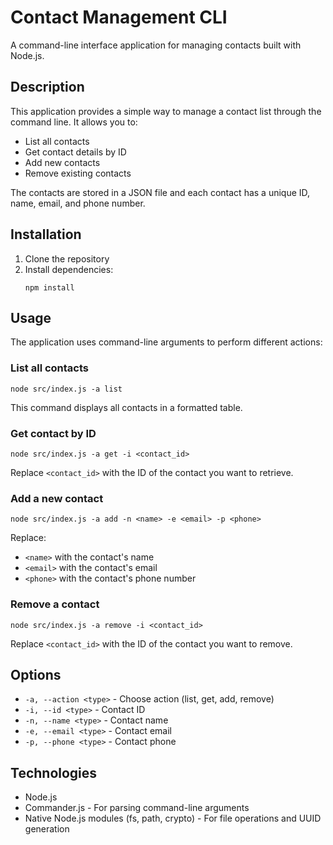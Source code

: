 # Contact Management CLI

A command-line interface application for managing contacts built with Node.js.

## Description

This application provides a simple way to manage a contact list through the command line. It allows you to:

- List all contacts
- Get contact details by ID
- Add new contacts
- Remove existing contacts

The contacts are stored in a JSON file and each contact has a unique ID, name, email, and phone number.

## Installation

1. Clone the repository
2. Install dependencies:
   ```
   npm install
   ```

## Usage

The application uses command-line arguments to perform different actions:

### List all contacts

```
node src/index.js -a list
```

This command displays all contacts in a formatted table.

### Get contact by ID

```
node src/index.js -a get -i <contact_id>
```

Replace `<contact_id>` with the ID of the contact you want to retrieve.

### Add a new contact

```
node src/index.js -a add -n <name> -e <email> -p <phone>
```

Replace:
- `<name>` with the contact's name
- `<email>` with the contact's email
- `<phone>` with the contact's phone number

### Remove a contact

```
node src/index.js -a remove -i <contact_id>
```

Replace `<contact_id>` with the ID of the contact you want to remove.

## Options

- `-a, --action <type>` - Choose action (list, get, add, remove)
- `-i, --id <type>` - Contact ID
- `-n, --name <type>` - Contact name
- `-e, --email <type>` - Contact email
- `-p, --phone <type>` - Contact phone

## Technologies

- Node.js
- Commander.js - For parsing command-line arguments
- Native Node.js modules (fs, path, crypto) - For file operations and UUID generation
